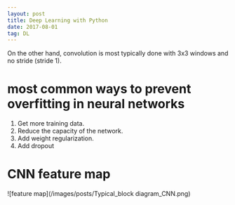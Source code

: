 ```yaml
---
layout: post
title: Deep Learning with Python
date: 2017-08-01
tag: DL
---
```



On the other hand, convolution is most typically done with 3x3 windows and no stride (stride 1).



# most common ways to prevent overfitting in neural networks

1. Get more training data.
2. Reduce the capacity of the network.
3. Add weight regularization.
4. Add dropout

# CNN feature map

![feature map](/images/posts/Typical_block diagram_CNN.png)
